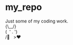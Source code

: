 # my_repo
Just some of my coding work.  
 {\\__/}  
 (&nbsp;&nbsp;' . ')&nbsp;  
 /:rose:&nbsp;&nbsp;&nbsp;>:heart:
